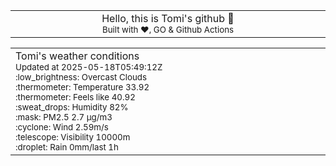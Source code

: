 
<div align="center">
<table>
<tbody>
<td align="center">
<img width="2000" height="0"><br>
Hello, this is Tomi's github 👋<br>
<sup>Built with ❤️, GO & Github Actions</sup><br>
<img width="2000" height="0">
</td>
</tbody>
</table>
</div>
<table>
<tbody>
<td align="left">
<img width="2000" height="0"><br>
Tomi's weather conditions<br>
<sup>Updated at 2025-05-18T05:49:12Z</sup><br>
<sup>:low_brightness: Overcast Clouds</sup><br>
<sup>:thermometer: Temperature 33.92 </sup><br>
<sup>:thermometer: Feels like 40.92</sup><br>
<sup>:sweat_drops: Humidity 82%</sup><br>
<sup>:mask: PM2.5 2.7 μg/m3</sup><br>
<sup>:cyclone: Wind 2.59m/s </sup><br>
<sup>:telescope: Visibility 10000m </sup><br>
<sup>:droplet: Rain 0mm/last 1h </sup><br>
<img width="2000" height="0">
</td>
<td align="left">
<img width="2000" height="0"><br>
<br>
<img width="2000" height="0">
</td>
</tbody>
</table>
</div>
    